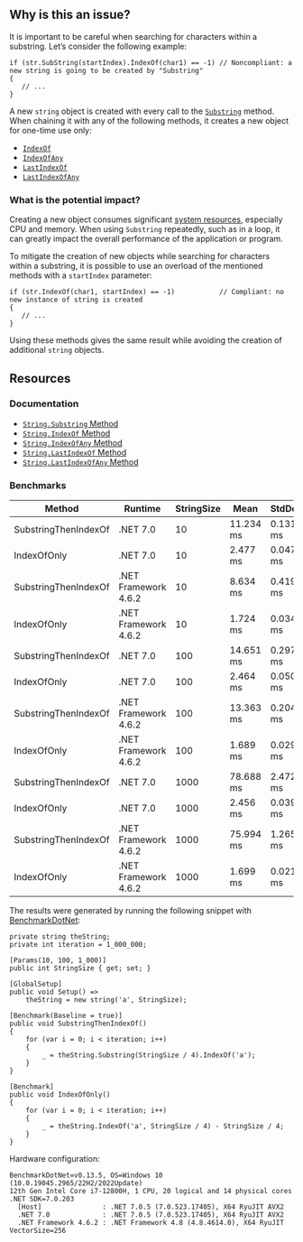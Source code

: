 ## Why is this an issue?
 
It is important to be careful when searching for characters within a substring. Let’s consider the following example:

    if (str.SubString(startIndex).IndexOf(char1) == -1) // Noncompliant: a new string is going to be created by "Substring"
    {
       // ...
    }

A new `string` object is created with every call to the [`Substring`](https://learn.microsoft.com/en-us/dotnet/api/system.string.substring) method. When chaining it with any of the following methods, it creates a new object for one-time use only:
 
- [`IndexOf`](https://learn.microsoft.com/en-us/dotnet/api/system.string.indexof)
- [`IndexOfAny`](https://learn.microsoft.com/en-us/dotnet/api/system.string.indexofany)
- [`LastIndexOf`](https://learn.microsoft.com/en-us/dotnet/api/system.string.lastindexof)
- [`LastIndexOfAny`](https://learn.microsoft.com/en-us/dotnet/api/system.string.lastindexofany)

### What is the potential impact?
 
Creating a new object consumes significant [system resources](https://en.wikipedia.org/wiki/System_resource), especially CPU and memory. When using `Substring` repeatedly, such as in a loop, it can greatly impact the overall performance of the application or program.
 
To mitigate the creation of new objects while searching for characters within a substring, it is possible to use an overload of the mentioned methods with a `startIndex` parameter:

    if (str.IndexOf(char1, startIndex) == -1)           // Compliant: no new instance of string is created
    {
       // ...
    }

Using these methods gives the same result while avoiding the creation of additional `string` objects.
 
## Resources
 
### Documentation

- [`String.Substring` Method](https://learn.microsoft.com/en-us/dotnet/api/system.string.substring)
- [`String.IndexOf` Method](https://learn.microsoft.com/en-us/dotnet/api/system.string.indexof)
- [`String.IndexOfAny` Method](https://learn.microsoft.com/en-us/dotnet/api/system.string.indexofany)
- [`String.LastIndexOf` Method](https://learn.microsoft.com/en-us/dotnet/api/system.string.lastindexof)
- [`String.LastIndexOfAny` Method](https://learn.microsoft.com/en-us/dotnet/api/system.string.lastindexofany)

### Benchmarks

| Method | Runtime | StringSize | Mean | StdDev | Ratio | Allocated |
| --- | --- | --- | --- | --- | --- | --- |
| SubstringThenIndexOf | .NET 7.0 | 10 | 11.234 ms | 0.1319 ms | 1.00 | 40000008 B |
| IndexOfOnly | .NET 7.0 | 10 | 2.477 ms | 0.0473 ms | 0.22 | 2 B |
| SubstringThenIndexOf | .NET Framework 4.6.2 | 10 | 8.634 ms | 0.4195 ms | 1.00 | 48141349 B |
| IndexOfOnly | .NET Framework 4.6.2 | 10 | 1.724 ms | 0.0346 ms | 0.19 | - |
| SubstringThenIndexOf | .NET 7.0 | 100 | 14.651 ms | 0.2977 ms | 1.00 | 176000008 B |
| IndexOfOnly | .NET 7.0 | 100 | 2.464 ms | 0.0501 ms | 0.17 | 2 B |
| SubstringThenIndexOf | .NET Framework 4.6.2 | 100 | 13.363 ms | 0.2044 ms | 1.00 | 176518761 B |
| IndexOfOnly | .NET Framework 4.6.2 | 100 | 1.689 ms | 0.0290 ms | 0.13 | - |
| SubstringThenIndexOf | .NET 7.0 | 1000 | 78.688 ms | 2.4727 ms | 1.00 | 1528000072 B |
| IndexOfOnly | .NET 7.0 | 1000 | 2.456 ms | 0.0397 ms | 0.03 | 2 B |
| SubstringThenIndexOf | .NET Framework 4.6.2 | 1000 | 75.994 ms | 1.2650 ms | 1.00 | 1532637240 B |
| IndexOfOnly | .NET Framework 4.6.2 | 1000 | 1.699 ms | 0.0216 ms | 0.02 | - |

The results were generated by running the following snippet with [BenchmarkDotNet](https://github.com/dotnet/BenchmarkDotNet):

    private string theString;
    private int iteration = 1_000_000;
    
    [Params(10, 100, 1_000)]
    public int StringSize { get; set; }
    
    [GlobalSetup]
    public void Setup() =>
        theString = new string('a', StringSize);
    
    [Benchmark(Baseline = true)]
    public void SubstringThenIndexOf()
    {
        for (var i = 0; i < iteration; i++)
        {
            _ = theString.Substring(StringSize / 4).IndexOf('a');
        }
    }
    
    [Benchmark]
    public void IndexOfOnly()
    {
        for (var i = 0; i < iteration; i++)
        {
            _ = theString.IndexOf('a', StringSize / 4) - StringSize / 4;
        }
    }

Hardware configuration:

    BenchmarkDotNet=v0.13.5, OS=Windows 10 (10.0.19045.2965/22H2/2022Update)
    12th Gen Intel Core i7-12800H, 1 CPU, 20 logical and 14 physical cores
    .NET SDK=7.0.203
      [Host]               : .NET 7.0.5 (7.0.523.17405), X64 RyuJIT AVX2
      .NET 7.0             : .NET 7.0.5 (7.0.523.17405), X64 RyuJIT AVX2
      .NET Framework 4.6.2 : .NET Framework 4.8 (4.8.4614.0), X64 RyuJIT VectorSize=256